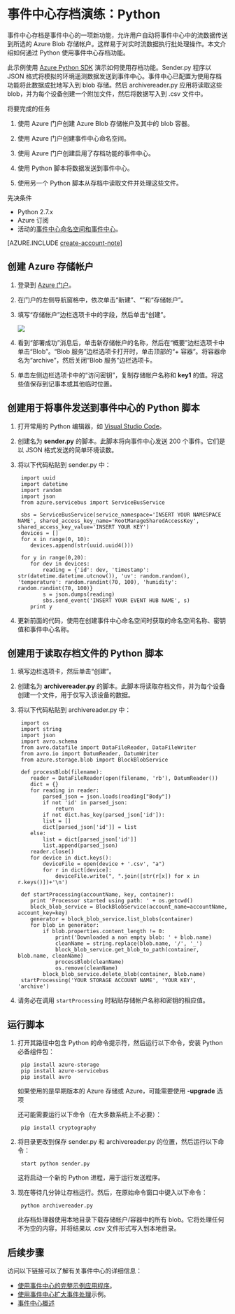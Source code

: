 <properties
    pageTitle="Azure 事件中心存档演练 | Azure"
    description="此示例使用 Azure Python SDK 来演示如何使用事件中心存档功能。"
    services="event-hubs"
    documentationcenter=""
    author="djrosanova"
    manager="timlt"
    editor="" />
<tags
    ms.assetid="bdff820c-5b38-4054-a06a-d1de207f01f6"
    ms.service="event-hubs"
    ms.workload="na"
    ms.tgt_pltfrm="na"
    ms.devlang="na"
    ms.topic="article"
    ms.date="01/12/2017"
    wacn.date="03/24/2017"
    ms.author="darosa;sethm" />

# 事件中心存档演练：Python
事件中心存档是事件中心的一项新功能，允许用户自动将事件中心中的流数据传送到所选的 Azure Blob 存储帐户。这样易于对实时流数据执行批处理操作。本文介绍如何通过 Python 使用事件中心存档功能。
<!--event-hubs-archive-overview only set the partition count on Azure.cn-->
<!--有关事件中心存档的详细信息，请参阅[概述文章](/documentation/articles/event-hubs-archive-overview/)。-->

此示例使用 [Azure Python SDK](/develop/python/) 演示如何使用存档功能。Sender.py 程序以 JSON 格式将模拟的环境遥测数据发送到事件中心。事件中心已配置为使用存档功能将此数据成批地写入到 blob 存储。然后 archivereader.py 应用将读取这些 blob，并为每个设备创建一个附加文件，然后将数据写入到 .csv 文件中。

将要完成的任务

1. 使用 Azure 门户创建 Azure Blob 存储帐户及其中的 blob 容器。

2. 使用 Azure 门户创建事件中心命名空间。

3. 使用 Azure 门户创建启用了存档功能的事件中心。

4. 使用 Python 脚本将数据发送到事件中心。

5. 使用另一个 Python 脚本从存档中读取文件并处理这些文件。

先决条件

- Python 2.7.x
- Azure 订阅
- 活动的[事件中心命名空间和事件中心](/documentation/articles/event-hubs-create/)。

[AZURE.INCLUDE [create-account-note](../../includes/create-account-note.md)]

## 创建 Azure 存储帐户

1. 登录到 [Azure 门户][Azure portal]。

2. 在门户的左侧导航窗格中，依次单击“新建”、“”和“存储帐户”。

3. 填写“存储帐户”边栏选项卡中的字段，然后单击“创建”。
   
   ![][1]  

   
4. 看到“部署成功”消息后，单击新存储帐户的名称，然后在“概要”边栏选项卡中单击“Blob”。“Blob 服务”边栏选项卡打开时，单击顶部的“+ 容器”。将容器命名为“archive”，然后关闭“Blob 服务”边栏选项卡。

5. 单击左侧边栏选项卡中的“访问密钥”，复制存储帐户名称和 **key1** 的值。将这些值保存到记事本或其他临时位置。

## 创建用于将事件发送到事件中心的 Python 脚本
1. 打开常用的 Python 编辑器，如 [Visual Studio Code][Visual Studio Code]。

2. 创建名为 **sender.py** 的脚本。此脚本将向事件中心发送 200 个事件。它们是以 JSON 格式发送的简单环境读数。

3. 将以下代码粘贴到 sender.py 中：
                
        import uuid
        import datetime
        import random
        import json
        from azure.servicebus import ServiceBusService
   
        sbs = ServiceBusService(service_namespace='INSERT YOUR NAMESPACE NAME', shared_access_key_name='RootManageSharedAccessKey', shared_access_key_value='INSERT YOUR KEY')
        devices = []
        for x in range(0, 10):
           devices.append(str(uuid.uuid4()))
   
        for y in range(0,20):
           for dev in devices:
               reading = {'id': dev, 'timestamp': str(datetime.datetime.utcnow()), 'uv': random.random(), 'temperature': random.randint(70, 100), 'humidity': random.randint(70, 100)}
               s = json.dumps(reading)
               sbs.send_event('INSERT YOUR EVENT HUB NAME', s)
           print y

4. 更新前面的代码，使用在创建事件中心命名空间时获取的命名空间名称、密钥值和事件中心名称。

## 创建用于读取存档文件的 Python 脚本

1. 填写边栏选项卡，然后单击“创建”。

2. 创建名为 **archivereader.py** 的脚本。此脚本将读取存档文件，并为每个设备创建一个文件，用于仅写入该设备的数据。

3. 将以下代码粘贴到 archivereader.py 中：

        import os
        import string
        import json
        import avro.schema
        from avro.datafile import DataFileReader, DataFileWriter
        from avro.io import DatumReader, DatumWriter
        from azure.storage.blob import BlockBlobService
   
        def processBlob(filename):
           reader = DataFileReader(open(filename, 'rb'), DatumReader())
           dict = {}
           for reading in reader:
               parsed_json = json.loads(reading["Body"])
               if not 'id' in parsed_json:
                   return
               if not dict.has_key(parsed_json['id']):
               list = []
               dict[parsed_json['id']] = list
           else:
               list = dict[parsed_json['id']]
               list.append(parsed_json)
           reader.close()
           for device in dict.keys():
               deviceFile = open(device + '.csv', "a")
               for r in dict[device]:
                   deviceFile.write(", ".join([str(r[x]) for x in r.keys()])+'\n')
   
        def startProcessing(accountName, key, container):
           print 'Processor started using path: ' + os.getcwd()
           block_blob_service = BlockBlobService(account_name=accountName, account_key=key)
           generator = block_blob_service.list_blobs(container)
           for blob in generator:
               if blob.properties.content_length != 0:
                   print('Downloaded a non empty blob: ' + blob.name)
                   cleanName = string.replace(blob.name, '/', '_')
                   block_blob_service.get_blob_to_path(container, blob.name, cleanName)
                   processBlob(cleanName)
                   os.remove(cleanName)
               block_blob_service.delete_blob(container, blob.name)
        startProcessing('YOUR STORAGE ACCOUNT NAME', 'YOUR KEY', 'archive')

4. 请务必在调用 `startProcessing` 时粘贴存储帐户名称和密钥的相应值。

## 运行脚本

1. 打开其路径中包含 Python 的命令提示符，然后运行以下命令，安装 Python 必备组件包：

        pip install azure-storage
        pip install azure-servicebus
        pip install avro

    如果使用的是早期版本的 Azure 存储或 Azure，可能需要使用 **-upgrade** 选项
   
    还可能需要运行以下命令（在大多数系统上不必要）：

        pip install cryptography

2. 将目录更改到保存 sender.py 和 archivereader.py 的位置，然后运行以下命令：

        start python sender.py

    这将启动一个新的 Python 进程，用于运行发送程序。

3. 现在等待几分钟让存档运行。然后，在原始命令窗口中键入以下命令：

        python archivereader.py

    此存档处理器使用本地目录下载存储帐户/容器中的所有 blob。它将处理任何不为空的内容，并将结果以 .csv 文件形式写入到本地目录。

## 后续步骤

访问以下链接可以了解有关事件中心的详细信息：

<!--* [事件中心存档概述][Overview of Event Hubs Archive]-->
* [使用事件中心的完整示例应用程序][sample application that uses Event Hubs]。
* [使用事件中心扩大事件处理][Scale out Event Processing with Event Hubs]示例。
* [事件中心概述][Event Hubs overview]
 

[Azure portal]: https://portal.azure.cn/
<!--[Overview of Event Hubs Archive]: /documentation/articles/event-hubs-archive-overview/-->
[1]: ./media/event-hubs-archive-python/event-hubs-python1.png
[About Azure storage accounts]: /documentation/articles/storage-create-storage-account/
[Visual Studio Code]: https://code.visualstudio.com/
[Event Hubs overview]: /documentation/articles/event-hubs-what-is-event-hubs/
[sample application that uses Event Hubs]: https://code.msdn.microsoft.com/Service-Bus-Event-Hub-286fd097
[Scale out Event Processing with Event Hubs]: https://code.msdn.microsoft.com/Service-Bus-Event-Hub-45f43fc3

<!---HONumber=Mooncake_0320_2017-->
<!-- Update_Description: update meta properties; wording update; update link reference -->